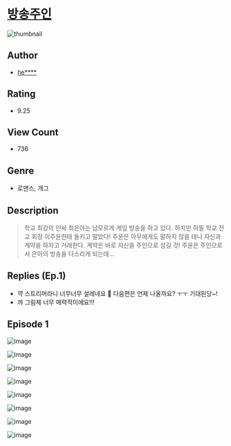 # [방송주인](https://comic.naver.com/challenge/list?titleId=810077)
![thumbnail](https://image-comic.pstatic.net/user_contents_data/challenge_comic/2023/05/23/330476/upload_7075266294557468260_480x623.jpeg)

## Author
- [he****](https://comic.naver.com/artistTitle?id=330476)

## Rating
- 9.25

## View Count
- 736

## Genre
- 로맨스, 개그

## Description
> 학교 최강의 인싸 최은아는 남모르게 게임 방송을 하고 있다. 하지만 하필 학교 전교 회장 이주윤한테 들키고 말았다! 주윤은 아무에게도 말하지 않을 테니 자신과 계약을 하자고 거래한다. 계약은 바로 자신을 주인으로 섬길 것! 주윤은 주인으로서 은아의 방송을 다스리게 되는데...

## Replies (Ep.1)
- 꺅 스트리머라니 너무너무 설레네요 🥹 다음편은 언제 나올까요? ㅜㅜ 기대된당~!
- 꺄 그림체 너무 매력적이에요!!!

## Episode 1
![image](https://image-comic.pstatic.net/user_contents_data/challenge_comic/2023/05/23/330476/upload_3834029363039396148.jpeg)

![image](https://image-comic.pstatic.net/user_contents_data/challenge_comic/2023/05/23/330476/upload_7017565031591653989.jpeg)

![image](https://image-comic.pstatic.net/user_contents_data/challenge_comic/2023/05/23/330476/upload_3617572894057511014.jpeg)

![image](https://image-comic.pstatic.net/user_contents_data/challenge_comic/2023/05/23/330476/upload_7161116171111313977.jpeg)

![image](https://image-comic.pstatic.net/user_contents_data/challenge_comic/2023/05/23/330476/upload_7292789267571828274.jpeg)

![image](https://image-comic.pstatic.net/user_contents_data/challenge_comic/2023/05/23/330476/upload_7221019737070985526.jpeg)

![image](https://image-comic.pstatic.net/user_contents_data/challenge_comic/2023/05/23/330476/upload_4135767045459567205.jpeg)

![image](https://image-comic.pstatic.net/user_contents_data/challenge_comic/2023/05/23/330476/upload_7075772047723540537.jpeg)
